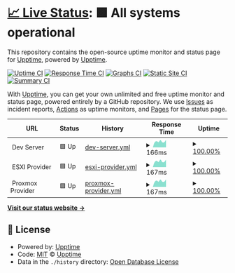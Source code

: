 # [📈 Live Status](https://demo.upptime.js.org): <!--live status--> **🟩 All systems operational**

This repository contains the open-source uptime monitor and status page for [Upptime](https://upptime.js.org), powered by [Upptime](https://github.com/upptime/upptime).

[![Uptime CI](https://github.com/creativefurniture/uptime/workflows/Uptime%20CI/badge.svg)](https://github.com/creativefurniture/uptime/actions?query=workflow%3A%22Uptime+CI%22)
[![Response Time CI](https://github.com/creativefurniture/uptime/workflows/Response%20Time%20CI/badge.svg)](https://github.com/creativefurniture/uptime/actions?query=workflow%3A%22Response+Time+CI%22)
[![Graphs CI](https://github.com/creativefurniture/uptime/workflows/Graphs%20CI/badge.svg)](https://github.com/creativefurniture/uptime/actions?query=workflow%3A%22Graphs+CI%22)
[![Static Site CI](https://github.com/creativefurniture/uptime/workflows/Static%20Site%20CI/badge.svg)](https://github.com/creativefurniture/uptime/actions?query=workflow%3A%22Static+Site+CI%22)
[![Summary CI](https://github.com/creativefurniture/uptime/workflows/Summary%20CI/badge.svg)](https://github.com/creativefurniture/uptime/actions?query=workflow%3A%22Summary+CI%22)

With [Upptime](https://upptime.js.org), you can get your own unlimited and free uptime monitor and status page, powered entirely by a GitHub repository. We use [Issues](https://github.com/upptime/upptime/issues) as incident reports, [Actions](https://github.com/creativefurniture/uptime/actions) as uptime monitors, and [Pages](https://demo.upptime.js.org) for the status page.

<!--start: status pages-->
<!-- This summary is generated by Upptime (https://github.com/upptime/upptime) -->
<!-- Do not edit this manually, your changes will be overwritten -->
<!-- prettier-ignore -->
| URL | Status | History | Response Time | Uptime |
| --- | ------ | ------- | ------------- | ------ |
| <img alt="" src="https://icons.duckduckgo.com/ip3/null.ico" height="13"> Dev Server | 🟩 Up | [dev-server.yml](https://github.com/creativefurniture/uptime/commits/HEAD/history/dev-server.yml) | <details><summary><img alt="Response time graph" src="./graphs/dev-server/response-time-week.png" height="20"> 166ms</summary><br><a href="https://creativefurniture.github.io/uptime/history/dev-server"><img alt="Response time 176" src="https://img.shields.io/endpoint?url=https%3A%2F%2Fraw.githubusercontent.com%2Fcreativefurniture%2Fuptime%2FHEAD%2Fapi%2Fdev-server%2Fresponse-time.json"></a><br><a href="https://creativefurniture.github.io/uptime/history/dev-server"><img alt="24-hour response time 146" src="https://img.shields.io/endpoint?url=https%3A%2F%2Fraw.githubusercontent.com%2Fcreativefurniture%2Fuptime%2FHEAD%2Fapi%2Fdev-server%2Fresponse-time-day.json"></a><br><a href="https://creativefurniture.github.io/uptime/history/dev-server"><img alt="7-day response time 166" src="https://img.shields.io/endpoint?url=https%3A%2F%2Fraw.githubusercontent.com%2Fcreativefurniture%2Fuptime%2FHEAD%2Fapi%2Fdev-server%2Fresponse-time-week.json"></a><br><a href="https://creativefurniture.github.io/uptime/history/dev-server"><img alt="30-day response time 160" src="https://img.shields.io/endpoint?url=https%3A%2F%2Fraw.githubusercontent.com%2Fcreativefurniture%2Fuptime%2FHEAD%2Fapi%2Fdev-server%2Fresponse-time-month.json"></a><br><a href="https://creativefurniture.github.io/uptime/history/dev-server"><img alt="1-year response time 176" src="https://img.shields.io/endpoint?url=https%3A%2F%2Fraw.githubusercontent.com%2Fcreativefurniture%2Fuptime%2FHEAD%2Fapi%2Fdev-server%2Fresponse-time-year.json"></a></details> | <details><summary><a href="https://creativefurniture.github.io/uptime/history/dev-server">100.00%</a></summary><a href="https://creativefurniture.github.io/uptime/history/dev-server"><img alt="All-time uptime 98.51%" src="https://img.shields.io/endpoint?url=https%3A%2F%2Fraw.githubusercontent.com%2Fcreativefurniture%2Fuptime%2FHEAD%2Fapi%2Fdev-server%2Fuptime.json"></a><br><a href="https://creativefurniture.github.io/uptime/history/dev-server"><img alt="24-hour uptime 100.00%" src="https://img.shields.io/endpoint?url=https%3A%2F%2Fraw.githubusercontent.com%2Fcreativefurniture%2Fuptime%2FHEAD%2Fapi%2Fdev-server%2Fuptime-day.json"></a><br><a href="https://creativefurniture.github.io/uptime/history/dev-server"><img alt="7-day uptime 100.00%" src="https://img.shields.io/endpoint?url=https%3A%2F%2Fraw.githubusercontent.com%2Fcreativefurniture%2Fuptime%2FHEAD%2Fapi%2Fdev-server%2Fuptime-week.json"></a><br><a href="https://creativefurniture.github.io/uptime/history/dev-server"><img alt="30-day uptime 99.40%" src="https://img.shields.io/endpoint?url=https%3A%2F%2Fraw.githubusercontent.com%2Fcreativefurniture%2Fuptime%2FHEAD%2Fapi%2Fdev-server%2Fuptime-month.json"></a><br><a href="https://creativefurniture.github.io/uptime/history/dev-server"><img alt="1-year uptime 98.51%" src="https://img.shields.io/endpoint?url=https%3A%2F%2Fraw.githubusercontent.com%2Fcreativefurniture%2Fuptime%2FHEAD%2Fapi%2Fdev-server%2Fuptime-year.json"></a></details>
| <img alt="" src="https://icons.duckduckgo.com/ip3/null.ico" height="13"> ESXI Provider | 🟩 Up | [esxi-provider.yml](https://github.com/creativefurniture/uptime/commits/HEAD/history/esxi-provider.yml) | <details><summary><img alt="Response time graph" src="./graphs/esxi-provider/response-time-week.png" height="20"> 167ms</summary><br><a href="https://creativefurniture.github.io/uptime/history/esxi-provider"><img alt="Response time 169" src="https://img.shields.io/endpoint?url=https%3A%2F%2Fraw.githubusercontent.com%2Fcreativefurniture%2Fuptime%2FHEAD%2Fapi%2Fesxi-provider%2Fresponse-time.json"></a><br><a href="https://creativefurniture.github.io/uptime/history/esxi-provider"><img alt="24-hour response time 148" src="https://img.shields.io/endpoint?url=https%3A%2F%2Fraw.githubusercontent.com%2Fcreativefurniture%2Fuptime%2FHEAD%2Fapi%2Fesxi-provider%2Fresponse-time-day.json"></a><br><a href="https://creativefurniture.github.io/uptime/history/esxi-provider"><img alt="7-day response time 167" src="https://img.shields.io/endpoint?url=https%3A%2F%2Fraw.githubusercontent.com%2Fcreativefurniture%2Fuptime%2FHEAD%2Fapi%2Fesxi-provider%2Fresponse-time-week.json"></a><br><a href="https://creativefurniture.github.io/uptime/history/esxi-provider"><img alt="30-day response time 165" src="https://img.shields.io/endpoint?url=https%3A%2F%2Fraw.githubusercontent.com%2Fcreativefurniture%2Fuptime%2FHEAD%2Fapi%2Fesxi-provider%2Fresponse-time-month.json"></a><br><a href="https://creativefurniture.github.io/uptime/history/esxi-provider"><img alt="1-year response time 169" src="https://img.shields.io/endpoint?url=https%3A%2F%2Fraw.githubusercontent.com%2Fcreativefurniture%2Fuptime%2FHEAD%2Fapi%2Fesxi-provider%2Fresponse-time-year.json"></a></details> | <details><summary><a href="https://creativefurniture.github.io/uptime/history/esxi-provider">100.00%</a></summary><a href="https://creativefurniture.github.io/uptime/history/esxi-provider"><img alt="All-time uptime 98.54%" src="https://img.shields.io/endpoint?url=https%3A%2F%2Fraw.githubusercontent.com%2Fcreativefurniture%2Fuptime%2FHEAD%2Fapi%2Fesxi-provider%2Fuptime.json"></a><br><a href="https://creativefurniture.github.io/uptime/history/esxi-provider"><img alt="24-hour uptime 100.00%" src="https://img.shields.io/endpoint?url=https%3A%2F%2Fraw.githubusercontent.com%2Fcreativefurniture%2Fuptime%2FHEAD%2Fapi%2Fesxi-provider%2Fuptime-day.json"></a><br><a href="https://creativefurniture.github.io/uptime/history/esxi-provider"><img alt="7-day uptime 100.00%" src="https://img.shields.io/endpoint?url=https%3A%2F%2Fraw.githubusercontent.com%2Fcreativefurniture%2Fuptime%2FHEAD%2Fapi%2Fesxi-provider%2Fuptime-week.json"></a><br><a href="https://creativefurniture.github.io/uptime/history/esxi-provider"><img alt="30-day uptime 99.40%" src="https://img.shields.io/endpoint?url=https%3A%2F%2Fraw.githubusercontent.com%2Fcreativefurniture%2Fuptime%2FHEAD%2Fapi%2Fesxi-provider%2Fuptime-month.json"></a><br><a href="https://creativefurniture.github.io/uptime/history/esxi-provider"><img alt="1-year uptime 98.54%" src="https://img.shields.io/endpoint?url=https%3A%2F%2Fraw.githubusercontent.com%2Fcreativefurniture%2Fuptime%2FHEAD%2Fapi%2Fesxi-provider%2Fuptime-year.json"></a></details>
| <img alt="" src="https://icons.duckduckgo.com/ip3/null.ico" height="13"> Proxmox Provider | 🟩 Up | [proxmox-provider.yml](https://github.com/creativefurniture/uptime/commits/HEAD/history/proxmox-provider.yml) | <details><summary><img alt="Response time graph" src="./graphs/proxmox-provider/response-time-week.png" height="20"> 167ms</summary><br><a href="https://creativefurniture.github.io/uptime/history/proxmox-provider"><img alt="Response time 165" src="https://img.shields.io/endpoint?url=https%3A%2F%2Fraw.githubusercontent.com%2Fcreativefurniture%2Fuptime%2FHEAD%2Fapi%2Fproxmox-provider%2Fresponse-time.json"></a><br><a href="https://creativefurniture.github.io/uptime/history/proxmox-provider"><img alt="24-hour response time 148" src="https://img.shields.io/endpoint?url=https%3A%2F%2Fraw.githubusercontent.com%2Fcreativefurniture%2Fuptime%2FHEAD%2Fapi%2Fproxmox-provider%2Fresponse-time-day.json"></a><br><a href="https://creativefurniture.github.io/uptime/history/proxmox-provider"><img alt="7-day response time 167" src="https://img.shields.io/endpoint?url=https%3A%2F%2Fraw.githubusercontent.com%2Fcreativefurniture%2Fuptime%2FHEAD%2Fapi%2Fproxmox-provider%2Fresponse-time-week.json"></a><br><a href="https://creativefurniture.github.io/uptime/history/proxmox-provider"><img alt="30-day response time 159" src="https://img.shields.io/endpoint?url=https%3A%2F%2Fraw.githubusercontent.com%2Fcreativefurniture%2Fuptime%2FHEAD%2Fapi%2Fproxmox-provider%2Fresponse-time-month.json"></a><br><a href="https://creativefurniture.github.io/uptime/history/proxmox-provider"><img alt="1-year response time 165" src="https://img.shields.io/endpoint?url=https%3A%2F%2Fraw.githubusercontent.com%2Fcreativefurniture%2Fuptime%2FHEAD%2Fapi%2Fproxmox-provider%2Fresponse-time-year.json"></a></details> | <details><summary><a href="https://creativefurniture.github.io/uptime/history/proxmox-provider">100.00%</a></summary><a href="https://creativefurniture.github.io/uptime/history/proxmox-provider"><img alt="All-time uptime 98.55%" src="https://img.shields.io/endpoint?url=https%3A%2F%2Fraw.githubusercontent.com%2Fcreativefurniture%2Fuptime%2FHEAD%2Fapi%2Fproxmox-provider%2Fuptime.json"></a><br><a href="https://creativefurniture.github.io/uptime/history/proxmox-provider"><img alt="24-hour uptime 100.00%" src="https://img.shields.io/endpoint?url=https%3A%2F%2Fraw.githubusercontent.com%2Fcreativefurniture%2Fuptime%2FHEAD%2Fapi%2Fproxmox-provider%2Fuptime-day.json"></a><br><a href="https://creativefurniture.github.io/uptime/history/proxmox-provider"><img alt="7-day uptime 100.00%" src="https://img.shields.io/endpoint?url=https%3A%2F%2Fraw.githubusercontent.com%2Fcreativefurniture%2Fuptime%2FHEAD%2Fapi%2Fproxmox-provider%2Fuptime-week.json"></a><br><a href="https://creativefurniture.github.io/uptime/history/proxmox-provider"><img alt="30-day uptime 99.41%" src="https://img.shields.io/endpoint?url=https%3A%2F%2Fraw.githubusercontent.com%2Fcreativefurniture%2Fuptime%2FHEAD%2Fapi%2Fproxmox-provider%2Fuptime-month.json"></a><br><a href="https://creativefurniture.github.io/uptime/history/proxmox-provider"><img alt="1-year uptime 98.55%" src="https://img.shields.io/endpoint?url=https%3A%2F%2Fraw.githubusercontent.com%2Fcreativefurniture%2Fuptime%2FHEAD%2Fapi%2Fproxmox-provider%2Fuptime-year.json"></a></details>

<!--end: status pages-->

[**Visit our status website →**](https://demo.upptime.js.org)

## 📄 License

- Powered by: [Upptime](https://github.com/upptime/upptime)
- Code: [MIT](./LICENSE) © [Upptime](https://upptime.js.org)
- Data in the `./history` directory: [Open Database License](https://opendatacommons.org/licenses/odbl/1-0/)
